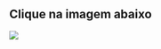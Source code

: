 ## Clique na imagem abaixo

[![](https://i9.ytimg.com/vi/0Fik-8HR0oQ/mq1.jpg?sqp=CNy-5ZoG&rs=AOn4CLCyN9P69hD3GHMAMiPHXS2KA8eshQ)](https://www.youtube.com/watch?v=0Fik-8HR0oQ)

